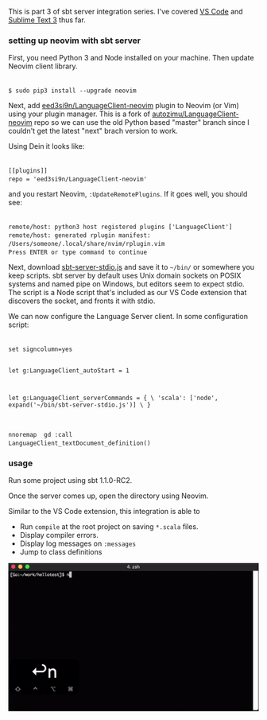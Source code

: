 This is part 3 of sbt server integration series. I've covered [VS Code](https://developer.lightbend.com/blog/2017-11-30-sbt-1-1-0-RC1-sbt-server/) and [Sublime Text 3](http://eed3si9n.com/sbt-server-with-sublime-text3) thus far.

### setting up neovim with sbt server

First, you need Python 3 and Node installed on your machine. Then update Neovim client library.

<code>
$ sudo pip3 install --upgrade neovim
</code>

Next, add [eed3si9n/LanguageClient-neovim](https://github.com/eed3si9n/LanguageClient-neovim) plugin to Neovim (or Vim) using your plugin manager. This is a fork of [autozimu/LanguageClient-neovim](https://github.com/autozimu/LanguageClient-neovim) repo so we can use the old Python based "master" branch since I couldn't get the latest "next" brach version to work.

Using Dein it looks like:

<code>
[[plugins]]
repo = 'eed3si9n/LanguageClient-neovim'
</code>

and you restart Neovim, `:UpdateRemotePlugins`. If it goes well, you should see:

<code>
remote/host: python3 host registered plugins ['LanguageClient']
remote/host: generated rplugin manifest: /Users/someone/.local/share/nvim/rplugin.vim
Press ENTER or type command to continue
</code>

Next, download [sbt-server-stdio.js](https://gist.githubusercontent.com/eed3si9n/0ee26a15218f1d4031b451dd61315d6c/raw/5693fbcafbb9a71f1ac5a9d13ace94df3b091cbc/sbt-server-stdio.js) and save it to `~/bin/` or somewhere you keep scripts. sbt server by default uses Unix domain sockets on POSIX systems and named pipe on Windows, but editors seem to expect stdio. The script is a Node script that's included as our VS Code extension that discovers the socket, and fronts it with stdio.

We can now configure the Language Server client. In some configuration script:

<code>
set signcolumn=yes

let g:LanguageClient_autoStart = 1

let g:LanguageClient_serverCommands = {
    \ 'scala': ['node', expand('~/bin/sbt-server-stdio.js')]
    \ }

nnoremap <silent> gd :call LanguageClient_textDocument_definition()<CR>
</code>

### usage

Run some project using sbt 1.1.0-RC2.

Once the server comes up, open the directory using Neovim.

Similar to the VS Code extension, this integration is able to

- Run `compile` at the root project on saving `*.scala` files.
- Display compiler errors.
- Display log messages on `:messages`
- Jump to class definitions

![vim-scala-sbt](/images/vim-scala-sbt.gif)
